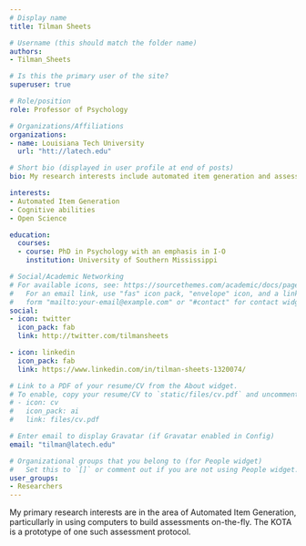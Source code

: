 ```yaml
---
# Display name
title: Tilman Sheets

# Username (this should match the folder name)
authors:
- Tilman_Sheets

# Is this the primary user of the site?
superuser: true

# Role/position
role: Professor of Psychology

# Organizations/Affiliations
organizations:
- name: Louisiana Tech University
  url: "htt://latech.edu"

# Short bio (displayed in user profile at end of posts)
bio: My research interests include automated item generation and assessment of cognitive abilities.

interests:
- Automated Item Generation
- Cognitive abilities
- Open Science

education:
  courses:
  - course: PhD in Psychology with an emphasis in I-O
    institution: University of Southern Mississippi

# Social/Academic Networking
# For available icons, see: https://sourcethemes.com/academic/docs/page-builder/#icons
#   For an email link, use "fas" icon pack, "envelope" icon, and a link in the
#   form "mailto:your-email@example.com" or "#contact" for contact widget.
social:
- icon: twitter
  icon_pack: fab
  link: http://twitter.com/tilmansheets 

- icon: linkedin
  icon_pack: fab
  link: https://www.linkedin.com/in/tilman-sheets-1320074/

# Link to a PDF of your resume/CV from the About widget.
# To enable, copy your resume/CV to `static/files/cv.pdf` and uncomment the lines below.
# - icon: cv
#   icon_pack: ai
#   link: files/cv.pdf

# Enter email to display Gravatar (if Gravatar enabled in Config)
email: "tilman@latech.edu"

# Organizational groups that you belong to (for People widget)
#   Set this to `[]` or comment out if you are not using People widget.
user_groups:
- Researchers
---
```


My primary research interests are in the area of Automated Item Generation, particullarly in using computers to build assessments on-the-fly. The KOTA is a prototype of one such assessment protocol. 
